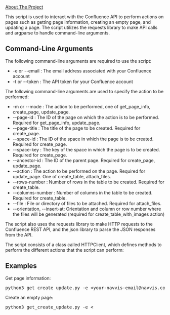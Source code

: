 <!DOCTYPE html>
<html>
  <head>
    <title>README</title>
  </head>
  <body>
    <a href="#about-the-project">About The Project</a>
    <p>This script is used to interact with the Confluence API to perform actions on pages such as getting page information, creating an empty page, and updating a page. The script utilizes the requests library to make API calls and argparse to handle command-line arguments.</p>
    <h2>Command-Line Arguments</h2>
    <p>The following command-line arguments are required to use the script:</p>
    <ul>
      <li>-e or --email : The email address associated with your Confluence account</li>
      <li>-t or --token : The API token for your Confluence account</li>
    </ul>
    <p>The following command-line arguments are used to specify the action to be performed:</p>
    <ul>
      <li>-m or --mode : The action to be performed, one of get_page_info, create_page, update_page.</li>
      <li>--page-id : The ID of the page on which the action is to be performed. Required for get_page_info, update_page.</li>
      <li>--page-title : The title of the page to be created. Required for create_page.</li>
      <li>--space-id : The ID of the space in which the page is to be created. Required for create_page.</li>
      <li>--space-key : The key of the space in which the page is to be created. Required for create_page.</li>
      <li>--ancestor-id : The ID of the parent page. Required for create_page, update_page.</li>
      <li>--action : The action to be performed on the page. Required for update_page. One of create_table, attach_files.</li>
      <li>--rows-number : Number of rows in the table to be created. Required for create_table.</li>
      <li>--columns-number : Number of columns in the table to be created. Required for create_table.</li>
      <li>--file : File or directory of files to be attached. Required for attach_files.</li>
      <li>--orientation, --insert-at: Orientation and column or row number where the files will be generated (required for create_table_with_images action)</li>
    </ul>
    <p>The script also uses the requests library to make HTTP requests to the Confluence REST API, and the json library to parse the JSON responses from the API.</p>
    <p>The script consists of a class called HTTPClient, which defines methods to perform the different actions that the script can perform:</p>
    <h2>Examples</h2>
    <p>Get page information:</p>
    <pre>python3 get_create_update.py -e &lt;your-navvis-email@navvis.com&gt; -t &lt;Your_API_Token&gt; --mode get_page_info --page-id 545587201</pre>
    <p>Create an empty page:</p>
    <pre>python3 get_create_update.py -e &lt;
